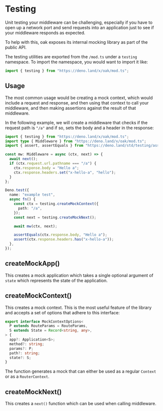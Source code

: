 # Testing

Unit testing your middleware can be challenging, especially if you have to open
up a network port and send requests into an application just to see if your
middleware responds as expected.

To help with this, oak exposes its internal mocking library as part of the
public API.

The testing utilities are exported from the `/mod.ts` under a `testing`
namespace. To import the namespace, you would want to import it like:

```ts
import { testing } from "https://deno.land/x/oak/mod.ts";
```

## Usage

The most common usage would be creating a mock context, which would include a
request and response, and then using that context to call your middleware, and
then making assertions against the result of that middleware.

In the following example, we will create a middleware that checks if the request
path is `"/a"` and if so, sets the body and a header in the response:

```ts
import { testing } from "https://deno.land/x/oak/mod.ts";
import type { Middleware } from "https://deno.land/x/oak/mod.ts";
import { assert, assertEquals } from "https://deno.land/std/testing/asserts.ts";

const mw: Middleware = async (ctx, next) => {
  await next();
  if (ctx.request.url.pathname === "/a") {
    ctx.response.body = "Hello a";
    ctx.response.headers.set("x-hello-a", "hello");
  }
};

Deno.test({
  name: "example test",
  async fn() {
    const ctx = testing.createMockContext({
      path: "/a",
    });
    const next = testing.createMockNext();

    await mw(ctx, next);

    assertEquals(ctx.response.body, "Hello a");
    assert(ctx.response.headers.has("x-hello-a"));
  },
});
```

## createMockApp()

This creates a mock application which takes a single optional argument of
`state` which represents the state of the application.

## createMockContext()

This creates a mock context. This is the most useful feature of the library and
accepts a set of options that adhere to this interface:

```ts
export interface MockContextOptions<
  P extends RouteParams = RouteParams,
  S extends State = Record<string, any>,
> {
  app?: Application<S>;
  method?: string;
  params?: P;
  path?: string;
  state?: S;
}
```

The function generates a mock that can either be used as a regular `Context` or
as a `RouterContext`.

## createMockNext()

This creates a `next()` function which can be used when calling middleware.
